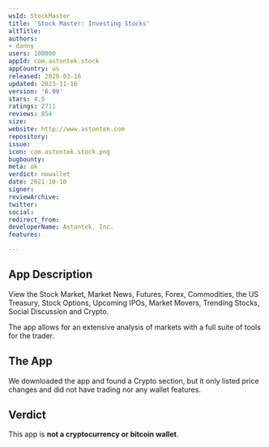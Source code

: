 ```yaml
---
wsId: StockMaster
title: 'Stock Master: Investing Stocks'
altTitle: 
authors:
- danny
users: 100000
appId: com.astontek.stock
appCountry: us
released: 2020-03-16
updated: 2023-11-16
version: '6.99'
stars: 4.5
ratings: 2711
reviews: 854
size: 
website: http://www.astontek.com
repository: 
issue: 
icon: com.astontek.stock.png
bugbounty: 
meta: ok
verdict: nowallet
date: 2021-10-10
signer: 
reviewArchive: 
twitter: 
social: 
redirect_from: 
developerName: Astontek, Inc.
features: 

---
```


## App Description

View the Stock Market, Market News, Futures, Forex, Commodities, the US Treasury, Stock Options, Upcoming IPOs, Market Movers, Trending Stocks, Social Discussion and Crypto.

The app allows for an extensive analysis of markets with a full suite of tools for the trader.

## The App

We downloaded the app and found a Crypto section, but it only listed price changes and did not have trading nor any wallet features.

## Verdict

This app is **not a cryptocurrency or bitcoin wallet**.

